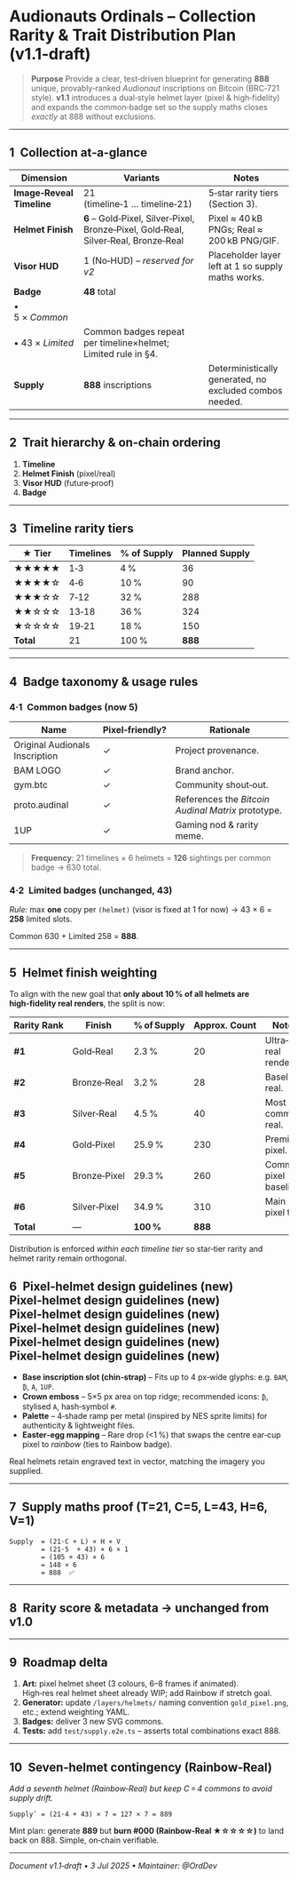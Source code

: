 # Audionauts Ordinals – Collection Rarity & Trait Distribution Plan (v1.1‑draft)

> **Purpose**
> Provide a clear, test‑driven blueprint for generating **888** unique, provably‑ranked *Audionaut* inscriptions on Bitcoin (BRC‑721 style).
> **v1.1** introduces a dual‑style helmet layer (pixel & high‑fidelity) and expands the common‑badge set so the supply maths closes *exactly* at 888 without exclusions.

---

## 1 Collection at‑a‑glance

| Dimension                 | Variants                                                                            | Notes                                                   |
| ------------------------- | ----------------------------------------------------------------------------------- | ------------------------------------------------------- |
| **Image‑Reveal Timeline** | 21 (timeline‑1 … timeline‑21)                                                       | 5‑star rarity tiers (Section 3).                        |
| **Helmet Finish**         | **6** – Gold‑Pixel, Silver‑Pixel, Bronze‑Pixel, Gold‑Real, Silver‑Real, Bronze‑Real | Pixel ≈ 40 kB PNGs; Real ≈ 200 kB PNG/GIF.              |
| **Visor HUD**             | 1 (No‑HUD) – *reserved for v2*                                                      | Placeholder layer left at 1 so supply maths works.      |
| **Badge**                 | **48** total                                                                        |                                                         |
| • 5 × *Common*            |                                                                                     |                                                         |
| • 43 × *Limited*          | Common badges repeat per timeline×helmet; Limited rule in §4.                       |                                                         |
| **Supply**                | **888** inscriptions                                                                | Deterministically generated, no excluded combos needed. |

---

## 2 Trait hierarchy & on‑chain ordering

1. **Timeline**
2. **Helmet Finish** (pixel/real)
3. **Visor HUD** (future‑proof)
4. **Badge**

---

## 3 Timeline rarity tiers

| ★ Tier    | Timelines | % of Supply | Planned Supply |
| --------- | --------- | ----------- | -------------- |
| ★★★★★     | 1‑3       | 4 %         | 36             |
| ★★★★☆     | 4‑6       | 10 %        | 90             |
| ★★★☆☆     | 7‑12      | 32 %        | 288            |
| ★★☆☆☆     | 13‑18     | 36 %        | 324            |
| ★☆☆☆☆     | 19‑21     | 18 %        | 150            |
| **Total** | 21        | 100 %       | **888**        |

---

## 4 Badge taxonomy & usage rules

### 4·1 Common badges (now **5**)

| Name                           | Pixel‑friendly? | Rationale                                          |
| ------------------------------ | --------------- | -------------------------------------------------- |
| Original Audionals Inscription | ✓               | Project provenance.                                |
| BAM LOGO                       | ✓               | Brand anchor.                                      |
| gym.btc                        | ✓               | Community shout‑out.                               |
| proto.audinal                  | ✓               | References the *Bitcoin Audinal Matrix* prototype. |
| 1UP                            | ✓               | Gaming nod & rarity meme.                          |

> **Frequency**: 21 timelines × 6 helmets = **126** sightings per common badge → 630 total.

### 4·2 Limited badges (unchanged, 43)

*Rule:* max **one** copy per `(helmet)` (visor is fixed at 1 for now) → 43 × 6 = **258** limited slots.

Common 630 + Limited 258 = **888**.

---

## 5 Helmet finish weighting

To align with the new goal that **only about 10 % of all helmets are high‑fidelity real renders**, the split is now:

| Rarity Rank | Finish       | % of Supply | Approx. Count | Notes                   |
| ----------- | ------------ | ----------- | ------------- | ----------------------- |
| **#1**      | Gold‑Real    | 2.3 %       | 20            | Ultra‑rare real render. |
| **#2**      | Bronze‑Real  | 3.2 %       | 28            | Baseline real.          |
| **#3**      | Silver‑Real  | 4.5 %       | 40            | Most common real.       |
| **#4**      | Gold‑Pixel   | 25.9 %      | 230           | Premium pixel.          |
| **#5**      | Bronze‑Pixel | 29.3 %      | 260           | Common pixel baseline.  |
| **#6**      | Silver‑Pixel | 34.9 %      | 310           | Main pixel tier.        |
| **Total**   | —            | **100 %**   | **888**       |                         |

Distribution is enforced *within each timeline tier* so star‑tier rarity and helmet rarity remain orthogonal.

## 6 Pixel‑helmet design guidelines (new) Pixel‑helmet design guidelines (new) Pixel‑helmet design guidelines (new) Pixel‑helmet design guidelines (new) Pixel‑helmet design guidelines (new) Pixel‑helmet design guidelines (new)

* **Base inscription slot (chin‑strap)** – Fits up to 4 px‑wide glyphs: e.g. `BAM`, `₿`, `A`, `1UP`.
* **Crown emboss** – 5×5 px area on top ridge; recommended icons: `₿`, stylised `A`, hash‐symbol `#`.
* **Palette** – 4‑shade ramp per metal (inspired by NES sprite limits) for authenticity & lightweight files.
* **Easter‑egg mapping** – Rare drop (<1 %) that swaps the centre ear‑cup pixel to *rainbow* (ties to Rainbow badge).

Real helmets retain engraved text in vector, matching the imagery you supplied.

---

## 7 Supply maths proof (T=21, C=5, L=43, H=6, V=1)

```text
Supply  = (21·C + L) × H × V
        = (21·5  + 43) × 6 × 1
        = (105 + 43) × 6
        = 148 × 6
        = 888  ✅
```

---

## 8 Rarity score & metadata → unchanged from v1.0

---

## 9 Roadmap delta

1. **Art:**   pixel helmet sheet (3 colours, 6–8 frames if animated).  <br>High‑res real helmet sheet already WIP; add Rainbow if stretch goal.
2. **Generator:**   update `/layers/helmets/` naming convention `gold_pixel.png`, etc.; extend weighting YAML.
3. **Badges:**   deliver 3 new SVG commons.
4. **Tests:**   add `test/supply.e2e.ts` – asserts total combinations exact 888.

---

## 10 Seven‑helmet contingency (Rainbow‑Real)

*Add a seventh helmet (Rainbow‑Real) but keep C = 4 commons to avoid supply drift.*

```text
Supplyʹ = (21·4 + 43) × 7 = 127 × 7 = 889
```

Mint plan: generate **889** but **burn #000 (Rainbow‑Real ★☆☆☆☆)** to land back on 888.  Simple, on‑chain verifiable.

---

*Document v1.1‑draft • 3 Jul 2025 • Maintainer: @OrdDev*
